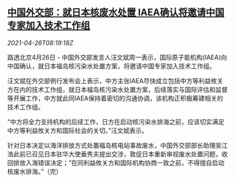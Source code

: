 <!--1619425862000-->
[中国外交部：就日本核废水处置 IAEA确认将邀请中国专家加入技术工作组](https://cn.reuters.com/article/china-mofa-japan-nuclear-water-0426-idCNKBS2CD0SA)
------

<div><i>2021-04-26T08:19:18Z</i></div><p>路透北京4月26日 - 中国外交部发言人汪文斌周一表示，国际原子能机构(IAEA)向中国确认，就日本福岛核污染水处置方案，将邀请中国专家加入技术工作组。</p><p>汪文斌在外交部例行发布会上表示，中方主张IAEA尽快成立包括中方等利益攸关方在内的技术工作组，就日本福岛核污染水处置方案，后续落实与国际评估和监督等开展工作，中方就此同IAEA保持着密切的沟通协调，该机构正积极筹建相关的技术工作组。</p><p>“中方将全力支持机构的后续工作，日方在启动核污染水排海之前，应该切实满足中方等利益攸关方和国际社会的关切。”汪文斌表示。</p><p>针对日本决定以海洋排放方式处置福岛核电站事故废水，中国外交部部长助理吴江浩此前已召见日本驻华大使垂秀夫提出交涉，敦促日本重新审视废水处置问题，收回排放入海错误决定；“在同利益攸关方和国际机构协商一致之前，不得擅自启动核废水排海。”（完）</p>
